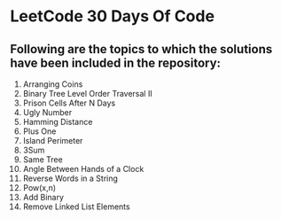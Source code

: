 # LeetCode 30 Days Of Code

## Following are the topics to which the solutions have been included in the repository:
1. Arranging Coins
2. Binary Tree Level Order Traversal II
3. Prison Cells After N Days
4. Ugly Number
5. Hamming Distance
6. Plus One
7. Island Perimeter
8. 3Sum
13. Same Tree
14. Angle Between Hands of a Clock
15. Reverse Words in a String
16. Pow(x,n)
19. Add Binary
20. Remove Linked List Elements

